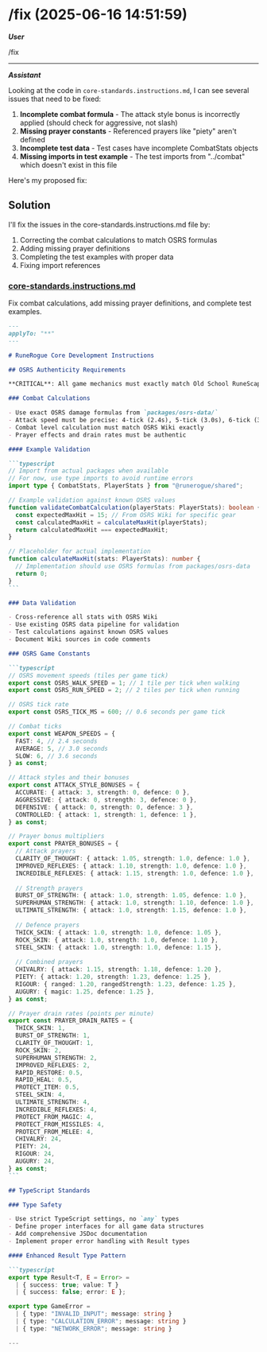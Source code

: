 <!-- Generated by SpecStory -->

# /fix  (2025-06-16 14:51:59)

_**User**_

/fix 

---

_**Assistant**_

Looking at the code in `core-standards.instructions.md`, I can see several issues that need to be fixed:

1. **Incomplete combat formula** - The attack style bonus is incorrectly applied (should check for aggressive, not slash)
2. **Missing prayer constants** - Referenced prayers like "piety" aren't defined
3. **Incomplete test data** - Test cases have incomplete CombatStats objects
4. **Missing imports in test example** - The test imports from "../combat" which doesn't exist in this file

Here's my proposed fix:

## Solution

I'll fix the issues in the core-standards.instructions.md file by:
1. Correcting the combat calculations to match OSRS formulas
2. Adding missing prayer definitions
3. Completing the test examples with proper data
4. Fixing import references

### [core-standards.instructions.md](file:///c%3A/Users/aggis/GitHub/runerogue/.github/instructions/core-standards.instructions.md)

Fix combat calculations, add missing prayer definitions, and complete test examples.

````markdown
---
applyTo: "**"
---

# RuneRogue Core Development Instructions

## OSRS Authenticity Requirements

**CRITICAL**: All game mechanics must exactly match Old School RuneScape. No approximations or shortcuts.

### Combat Calculations

- Use exact OSRS damage formulas from `packages/osrs-data/`
- Attack speed must be precise: 4-tick (2.4s), 5-tick (3.0s), 6-tick (3.6s)
- Combat level calculation must match OSRS Wiki exactly
- Prayer effects and drain rates must be authentic

#### Example Validation

```typescript
// Import from actual packages when available
// For now, use type imports to avoid runtime errors
import type { CombatStats, PlayerStats } from "@runerogue/shared";

// Example validation against known OSRS values
function validateCombatCalculation(playerStats: PlayerStats): boolean {
  const expectedMaxHit = 15; // From OSRS Wiki for specific gear
  const calculatedMaxHit = calculateMaxHit(playerStats);
  return calculatedMaxHit === expectedMaxHit;
}

// Placeholder for actual implementation
function calculateMaxHit(stats: PlayerStats): number {
  // Implementation should use OSRS formulas from packages/osrs-data
  return 0;
}
```

### Data Validation

- Cross-reference all stats with OSRS Wiki
- Use existing OSRS data pipeline for validation
- Test calculations against known OSRS values
- Document Wiki sources in code comments

### OSRS Game Constants

```typescript
// OSRS movement speeds (tiles per game tick)
export const OSRS_WALK_SPEED = 1; // 1 tile per tick when walking
export const OSRS_RUN_SPEED = 2; // 2 tiles per tick when running

// OSRS tick rate
export const OSRS_TICK_MS = 600; // 0.6 seconds per game tick

// Combat ticks
export const WEAPON_SPEEDS = {
  FAST: 4, // 2.4 seconds
  AVERAGE: 5, // 3.0 seconds
  SLOW: 6, // 3.6 seconds
} as const;

// Attack styles and their bonuses
export const ATTACK_STYLE_BONUSES = {
  ACCURATE: { attack: 3, strength: 0, defence: 0 },
  AGGRESSIVE: { attack: 0, strength: 3, defence: 0 },
  DEFENSIVE: { attack: 0, strength: 0, defence: 3 },
  CONTROLLED: { attack: 1, strength: 1, defence: 1 },
} as const;

// Prayer bonus multipliers
export const PRAYER_BONUSES = {
  // Attack prayers
  CLARITY_OF_THOUGHT: { attack: 1.05, strength: 1.0, defence: 1.0 },
  IMPROVED_REFLEXES: { attack: 1.10, strength: 1.0, defence: 1.0 },
  INCREDIBLE_REFLEXES: { attack: 1.15, strength: 1.0, defence: 1.0 },
  
  // Strength prayers
  BURST_OF_STRENGTH: { attack: 1.0, strength: 1.05, defence: 1.0 },
  SUPERHUMAN_STRENGTH: { attack: 1.0, strength: 1.10, defence: 1.0 },
  ULTIMATE_STRENGTH: { attack: 1.0, strength: 1.15, defence: 1.0 },
  
  // Defence prayers
  THICK_SKIN: { attack: 1.0, strength: 1.0, defence: 1.05 },
  ROCK_SKIN: { attack: 1.0, strength: 1.0, defence: 1.10 },
  STEEL_SKIN: { attack: 1.0, strength: 1.0, defence: 1.15 },
  
  // Combined prayers
  CHIVALRY: { attack: 1.15, strength: 1.18, defence: 1.20 },
  PIETY: { attack: 1.20, strength: 1.23, defence: 1.25 },
  RIGOUR: { ranged: 1.20, rangedStrength: 1.23, defence: 1.25 },
  AUGURY: { magic: 1.25, defence: 1.25 },
} as const;

// Prayer drain rates (points per minute)
export const PRAYER_DRAIN_RATES = {
  THICK_SKIN: 1,
  BURST_OF_STRENGTH: 1,
  CLARITY_OF_THOUGHT: 1,
  ROCK_SKIN: 2,
  SUPERHUMAN_STRENGTH: 2,
  IMPROVED_REFLEXES: 2,
  RAPID_RESTORE: 0.5,
  RAPID_HEAL: 0.5,
  PROTECT_ITEM: 0.5,
  STEEL_SKIN: 4,
  ULTIMATE_STRENGTH: 4,
  INCREDIBLE_REFLEXES: 4,
  PROTECT_FROM_MAGIC: 4,
  PROTECT_FROM_MISSILES: 4,
  PROTECT_FROM_MELEE: 4,
  CHIVALRY: 24,
  PIETY: 24,
  RIGOUR: 24,
  AUGURY: 24,
} as const;
```

## TypeScript Standards

### Type Safety

- Use strict TypeScript settings, no `any` types
- Define proper interfaces for all game data structures
- Add comprehensive JSDoc documentation
- Implement proper error handling with Result types

#### Enhanced Result Type Pattern

```typescript
export type Result<T, E = Error> =
  | { success: true; value: T }
  | { success: false; error: E };

export type GameError =
  | { type: "INVALID_INPUT"; message: string }
  | { type: "CALCULATION_ERROR"; message: string }
  | { type: "NETWORK_ERROR"; message: string }

---

